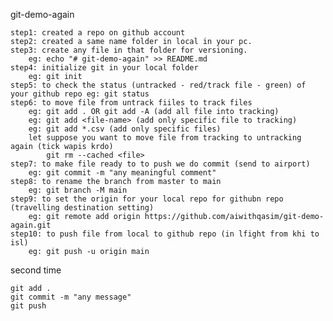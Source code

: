 
git-demo-again

    step1: created a repo on github account
    step2: created a same name folder in local in your pc.
    step3: create any file in that folder for versioning.
        eg: echo "# git-demo-again" >> README.md
    step4: initialize git in your local folder
        eg: git init
    step5: to check the status (untracked - red/track file - green) of your github repo eg: git status
    step6: to move file from untrack fiiles to track files
        eg: git add . OR git add -A (add all file into tracking)
        eg: git add <file-name> (add only specific file to tracking)
        eg: git add *.csv (add only specific files)
        let suppose you want to move file from tracking to untracking again (tick wapis krdo)
            git rm --cached <file>
    step7: to make file ready to to push we do commit (send to airport)
        eg: git commit -m "any meaningful comment"
    step8: to rename the branch from master to main
        eg: git branch -M main
    step9: to set the origin for your local repo for githubn repo (travelling destination setting)
        eg: git remote add origin https://github.com/aiwithqasim/git-demo-again.git
    step10: to push file from local to github repo (in lfight from khi to isl)
        eg: git push -u origin main

second time

    git add .
    git commit -m "any message"
    git push
